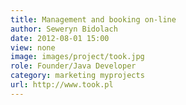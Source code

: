 ```yaml
---
title: Management and booking on-line
author: Seweryn Bidolach
date: 2012-08-01 15:00
view: none
image: images/project/took.jpg
role: Founder/Java Developer
category: marketing myprojects
url: http://www.took.pl
---
```

